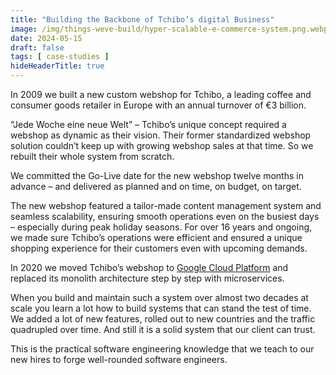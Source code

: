 ```yaml
---
title: "Building the Backbone of Tchibo’s digital Business"
image: /img/things-weve-build/hyper-scalable-e-commerce-system.png.webp
date: 2024-05-15
draft: false
tags: [ case-studies ]
hideHeaderTitle: true
---
```


In 2009 we built a new custom webshop for Tchibo, a leading coffee and consumer goods retailer in Europe with an annual turnover of €3 billion.

“Jede Woche eine neue Welt” – Tchibo’s unique concept required a webshop as dynamic as their vision. Their former standardized webshop solution couldn’t keep up with growing webshop sales at that time. So we rebuilt their whole system from scratch.

We committed the Go-Live date for the new webshop twelve months in advance – and delivered as planned and on time, on budget, on target.

The new webshop featured a tailor-made content management system and seamless scalability, ensuring smooth operations even on the busiest days – especially during peak holiday seasons. For over 16 years and ongoing, we made sure Tchibo’s operations were efficient and ensured a unique shopping experience for their customers even with upcoming demands.

In 2020 we moved Tchibo’s webshop to [Google Cloud Platform](https://cloud.google.com/customers/tchibo) and replaced its monolith architecture step by step with microservices.

When you build and maintain such a system over almost two decades at scale you learn a lot how to build systems that can stand the test of time. We added a lot of new features, rolled out to new countries and the traffic quadrupled over time. And still it is a solid system that our client can trust.

This is the practical software engineering knowledge that we teach to our new hires to forge well-rounded software engineers.
